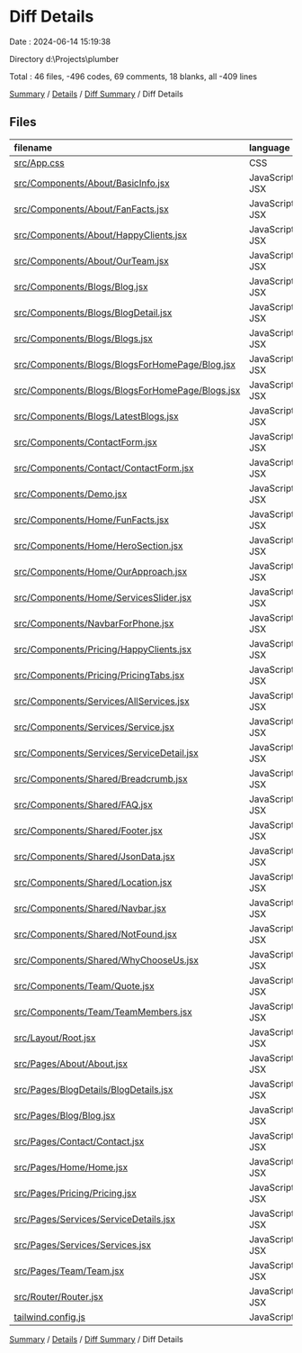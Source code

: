 # Diff Details

Date : 2024-06-14 15:19:38

Directory d:\\Projects\\plumber

Total : 46 files,  -496 codes, 69 comments, 18 blanks, all -409 lines

[Summary](results.md) / [Details](details.md) / [Diff Summary](diff.md) / Diff Details

## Files
| filename | language | code | comment | blank | total |
| :--- | :--- | ---: | ---: | ---: | ---: |
| [src/App.css](/src/App.css) | CSS | -25 | 5 | 3 | -17 |
| [src/Components/About/BasicInfo.jsx](/src/Components/About/BasicInfo.jsx) | JavaScript JSX | -1 | 2 | 0 | 1 |
| [src/Components/About/FanFacts.jsx](/src/Components/About/FanFacts.jsx) | JavaScript JSX | 12 | 4 | 0 | 16 |
| [src/Components/About/HappyClients.jsx](/src/Components/About/HappyClients.jsx) | JavaScript JSX | 5 | 2 | 1 | 8 |
| [src/Components/About/OurTeam.jsx](/src/Components/About/OurTeam.jsx) | JavaScript JSX | -28 | 4 | -1 | -25 |
| [src/Components/Blogs/Blog.jsx](/src/Components/Blogs/Blog.jsx) | JavaScript JSX | 1 | 4 | 2 | 7 |
| [src/Components/Blogs/BlogDetail.jsx](/src/Components/Blogs/BlogDetail.jsx) | JavaScript JSX | -92 | 1 | -5 | -96 |
| [src/Components/Blogs/Blogs.jsx](/src/Components/Blogs/Blogs.jsx) | JavaScript JSX | 22 | 2 | 4 | 28 |
| [src/Components/Blogs/BlogsForHomePage/Blog.jsx](/src/Components/Blogs/BlogsForHomePage/Blog.jsx) | JavaScript JSX | -27 | 27 | 0 | 0 |
| [src/Components/Blogs/BlogsForHomePage/Blogs.jsx](/src/Components/Blogs/BlogsForHomePage/Blogs.jsx) | JavaScript JSX | -30 | 27 | -1 | -4 |
| [src/Components/Blogs/LatestBlogs.jsx](/src/Components/Blogs/LatestBlogs.jsx) | JavaScript JSX | -1 | 4 | 2 | 5 |
| [src/Components/ContactForm.jsx](/src/Components/ContactForm.jsx) | JavaScript JSX | -157 | 0 | -3 | -160 |
| [src/Components/Contact/ContactForm.jsx](/src/Components/Contact/ContactForm.jsx) | JavaScript JSX | 168 | 10 | 9 | 187 |
| [src/Components/Demo.jsx](/src/Components/Demo.jsx) | JavaScript JSX | -23 | 0 | -1 | -24 |
| [src/Components/Home/FunFacts.jsx](/src/Components/Home/FunFacts.jsx) | JavaScript JSX | 0 | 4 | 3 | 7 |
| [src/Components/Home/HeroSection.jsx](/src/Components/Home/HeroSection.jsx) | JavaScript JSX | 6 | 4 | 2 | 12 |
| [src/Components/Home/OurApproach.jsx](/src/Components/Home/OurApproach.jsx) | JavaScript JSX | 1 | 2 | 0 | 3 |
| [src/Components/Home/ServicesSlider.jsx](/src/Components/Home/ServicesSlider.jsx) | JavaScript JSX | -66 | 6 | 0 | -60 |
| [src/Components/NavbarForPhone.jsx](/src/Components/NavbarForPhone.jsx) | JavaScript JSX | 131 | 7 | 8 | 146 |
| [src/Components/Pricing/HappyClients.jsx](/src/Components/Pricing/HappyClients.jsx) | JavaScript JSX | -23 | 2 | 0 | -21 |
| [src/Components/Pricing/PricingTabs.jsx](/src/Components/Pricing/PricingTabs.jsx) | JavaScript JSX | -180 | 1 | 1 | -178 |
| [src/Components/Services/AllServices.jsx](/src/Components/Services/AllServices.jsx) | JavaScript JSX | -1 | 2 | 0 | 1 |
| [src/Components/Services/Service.jsx](/src/Components/Services/Service.jsx) | JavaScript JSX | -1 | 6 | 4 | 9 |
| [src/Components/Services/ServiceDetail.jsx](/src/Components/Services/ServiceDetail.jsx) | JavaScript JSX | 4 | 14 | 8 | 26 |
| [src/Components/Shared/Breadcrumb.jsx](/src/Components/Shared/Breadcrumb.jsx) | JavaScript JSX | -19 | 0 | -2 | -21 |
| [src/Components/Shared/FAQ.jsx](/src/Components/Shared/FAQ.jsx) | JavaScript JSX | -22 | 5 | -9 | -26 |
| [src/Components/Shared/Footer.jsx](/src/Components/Shared/Footer.jsx) | JavaScript JSX | -1 | 5 | -7 | -3 |
| [src/Components/Shared/JsonData.jsx](/src/Components/Shared/JsonData.jsx) | JavaScript JSX | -153 | -1 | -12 | -166 |
| [src/Components/Shared/Location.jsx](/src/Components/Shared/Location.jsx) | JavaScript JSX | 0 | 9 | 6 | 15 |
| [src/Components/Shared/Navbar.jsx](/src/Components/Shared/Navbar.jsx) | JavaScript JSX | -28 | -114 | -3 | -145 |
| [src/Components/Shared/NotFound.jsx](/src/Components/Shared/NotFound.jsx) | JavaScript JSX | 27 | 1 | 4 | 32 |
| [src/Components/Shared/WhyChooseUs.jsx](/src/Components/Shared/WhyChooseUs.jsx) | JavaScript JSX | 0 | 4 | 1 | 5 |
| [src/Components/Team/Quote.jsx](/src/Components/Team/Quote.jsx) | JavaScript JSX | 4 | 3 | 2 | 9 |
| [src/Components/Team/TeamMembers.jsx](/src/Components/Team/TeamMembers.jsx) | JavaScript JSX | 0 | 4 | 3 | 7 |
| [src/Layout/Root.jsx](/src/Layout/Root.jsx) | JavaScript JSX | 2 | 0 | -1 | 1 |
| [src/Pages/About/About.jsx](/src/Pages/About/About.jsx) | JavaScript JSX | -1 | 2 | 0 | 1 |
| [src/Pages/BlogDetails/BlogDetails.jsx](/src/Pages/BlogDetails/BlogDetails.jsx) | JavaScript JSX | 0 | 1 | 0 | 1 |
| [src/Pages/Blog/Blog.jsx](/src/Pages/Blog/Blog.jsx) | JavaScript JSX | -1 | 1 | 0 | 0 |
| [src/Pages/Contact/Contact.jsx](/src/Pages/Contact/Contact.jsx) | JavaScript JSX | 0 | 2 | 0 | 2 |
| [src/Pages/Home/Home.jsx](/src/Pages/Home/Home.jsx) | JavaScript JSX | 0 | 1 | 0 | 1 |
| [src/Pages/Pricing/Pricing.jsx](/src/Pages/Pricing/Pricing.jsx) | JavaScript JSX | 0 | 2 | 0 | 2 |
| [src/Pages/Services/ServiceDetails.jsx](/src/Pages/Services/ServiceDetails.jsx) | JavaScript JSX | 0 | 1 | 0 | 1 |
| [src/Pages/Services/Services.jsx](/src/Pages/Services/Services.jsx) | JavaScript JSX | 0 | 1 | 0 | 1 |
| [src/Pages/Team/Team.jsx](/src/Pages/Team/Team.jsx) | JavaScript JSX | -1 | 2 | 1 | 2 |
| [src/Router/Router.jsx](/src/Router/Router.jsx) | JavaScript JSX | 1 | 0 | -1 | 0 |
| [tailwind.config.js](/tailwind.config.js) | JavaScript | 1 | 0 | 0 | 1 |

[Summary](results.md) / [Details](details.md) / [Diff Summary](diff.md) / Diff Details